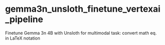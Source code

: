 # gemma3n_unsloth_finetune_vertexai_pipeline
Finetune Gemma 3n 4B with Unsloth for multimodal task: convert math eq. in LaTeX notation
